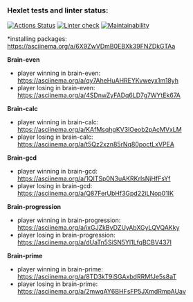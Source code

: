 ### Hexlet tests and linter status:
[![Actions Status](https://github.com/userao/frontend-project-lvl1/workflows/hexlet-check/badge.svg)](https://github.com/userao/frontend-project-lvl1/actions)
[![Linter check](https://github.com/userao/frontend-project-lvl1/workflows/linter-check/badge.svg)](https://github.com/userao/frontend-project-lvl1/actions)
[![Maintainability](https://api.codeclimate.com/v1/badges/a99a88d28ad37a79dbf6/maintainability)](https://codeclimate.com/github/codeclimate/codeclimate/maintainability)

*installing packages: https://asciinema.org/a/6X9ZwVDmB0EBXk39FNZDkGTAa

**Brain-even**
* player winning in brain-even: https://asciinema.org/a/qy7AheHuAHREYKvweyx1m18yh
* player losing in brain-even: https://asciinema.org/a/4SDnwZyFADq6LD7g7WYtEk67A

**Brain-calc**
* player winning in brain-calc: https://asciinema.org/a/KAfMsqhgKV3lOeob2pAcMVxLM
* player losing in brain-calc: https://asciinema.org/a/t5Qz2xzn85rNq80poctLxVPEA

**Brain-gcd**
* player winning in brain-gcd: https://asciinema.org/a/1QITSp0N3uAKRKrlsNjHfFsYf
* player losing in brain-gcd: https://asciinema.org/a/Q87FerUbHf3Gpd22iLNop01IK

**Brain-progression**
* player winning in brain-progression: https://asciinema.org/a/ixGJZkByDZUyAbXGyLQVQAKky
* player losing in brain-progression: https://asciinema.org/a/dUaTn5SiSN5Yl1LfqBCBV437I

**Brain-prime**
* player winning in brain-prime: https://asciinema.org/a/8TD3kT9iSGAxbdRRMfJe5s8aT
* player losing in brain-prime: https://asciinema.org/a/2mwqAY6BHFsFP5JXmdRmpAUav